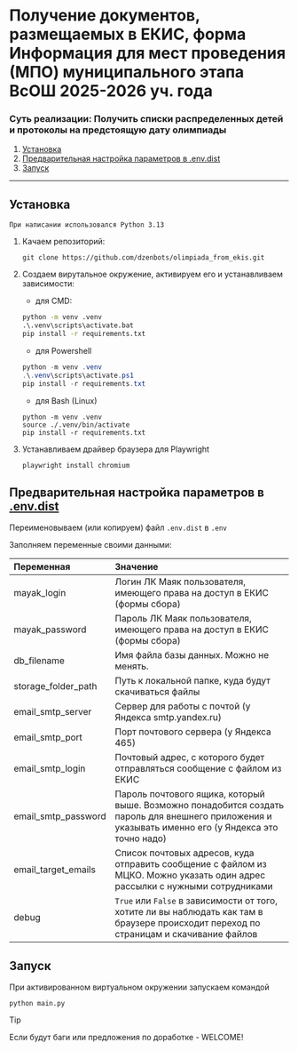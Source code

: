 # Получение документов, размещаемых в ЕКИС, форма Информация для мест проведения (МПО) муниципального этапа ВсОШ 2025-2026 уч. года

### Суть реализации: Получить списки распределенных детей и протоколы на предстоящую дату олимпиады

1. [Установка](#установка)
2. [Предварительная настройка параметров в .env.dist](#предварительная-настройка)
3. [Запуск](#запуск)

---

## Установка

    При написании использовался Python 3.13

1. Качаем репозиторий:
    ```shell
    git clone https://github.com/dzenbots/olimpiada_from_ekis.git
    ```
2. Создаем вирутальное окружение, активируем его и устанавливаем зависимости:

    - для CMD:
    ```cmd
    python -m venv .venv
    .\.venv\scripts\activate.bat
    pip install -r requirements.txt
    ```
    - для Powershell
    ```powershell
    python -m venv .venv
    .\.venv\scripts\activate.ps1
    pip install -r requirements.txt
    ```
    - для Bash (Linux)
    ```shell
    python -m venv .venv
    source ./.venv/bin/activate
    pip install -r requirements.txt
    ```

3. Устанавливаем драйвер браузера для Playwright

    ```shell
    playwright install chromium
    ```

## Предварительная настройка параметров в [.env.dist](.env.dist)

Переименовываем (или копируем) файл `.env.dist` в `.env`

Заполняем переменные своими данными:

| Переменная          | Значение                                                                                                                                            |
|:--------------------|:----------------------------------------------------------------------------------------------------------------------------------------------------|
| mayak_login         | Логин ЛК Маяк пользователя, имеющего права на доступ в ЕКИС (формы сбора)                                                                           | 
| mayak_password      | Пароль ЛК Маяк пользователя, имеющего права на доступ в ЕКИС (формы сбора)                                                                          |
| db_filename         | Имя файла базы данных. Можно не менять.                                                                                                             |
| storage_folder_path | Путь к локальной папке, куда будут скачиваться файлы                                                                                                |
| email_smtp_server   | Сервер для работы с почтой (у Яндекса smtp.yandex.ru)                                                                                               |
| email_smtp_port     | Порт почтового сервера (у Яндекса 465)                                                                                                              |
| email_smtp_login    | Почтовый адрес, с которого будет отправляться сообщение с файлом из ЕКИС                                                                              |
| email_smtp_password | Пароль почтового ящика, который выше. Возможно понадобится создать пароль для внешнего приложения и указывать именно его (у Яндекса это точно надо) |
| email_target_emails | Список почтовых адресов, куда отправить сообщение с файлом из МЦКО. Можно указать один адрес рассылки с нужными сотрудниками                        |
| debug               | `True` или `False` в зависимости от того, хотите ли вы наблюдать как там в браузере происходит переход по страницам и скачивание файлов             |

## Запуск

При активированном виртуальном окружении запускаем командой

```shell
python main.py
```

> [!TIP]
> Если будут баги или предложения по доработке - WELCOME!

